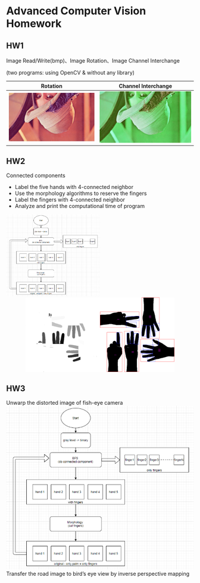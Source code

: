# Advanced Computer Vision Homework

## HW1
Image Read/Write(bmp)、Image Rotation、Image Channel Interchange

(two programs: using OpenCV & without any library)

| Rotation | Channel Interchange | 
| -------- | -------- |
| ![image](https://github.com/tingggggg/Class-Advanced_Computer_Vision/blob/main/HW1/results/crop/crop_rotate.bmp)     | ![image](https://github.com/tingggggg/Class-Advanced_Computer_Vision/blob/main/HW1/results/crop/crop_rotate_change.bmp)     |


## HW2
Connected components
* Label the five hands with 4-connected neighbor
* Use the morphology algorithms to reserve the fingers
* Label the fingers with 4-connected neighbor
* Analyze and print the computational time of program

<img src="https://github.com/tingggggg/Class-Advanced_Computer_Vision/blob/main/HW2/results/flowchar.png" width="50%" height="50%">

<center class="half">
    <img src="https://github.com/tingggggg/Class-Advanced_Computer_Vision/blob/main/HW2/results/finger2.png" width="200"/><img src="https://github.com/tingggggg/Class-Advanced_Computer_Vision/blob/main/HW2/results/finger1.png" width="200"/>
</center>


## HW3
Unwarp the distorted image of fish-eye camera
<img src="https://github.com/tingggggg/Class-Advanced_Computer_Vision/blob/main/HW2/results/flowchar.png">
Transfer the road image to bird’s eye view by inverse perspective mapping